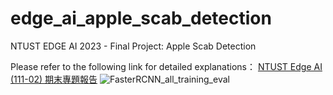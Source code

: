 # edge_ai_apple_scab_detection
NTUST EDGE AI 2023 - Final Project: Apple Scab Detection

Please refer to the following link for detailed explanations：
[NTUST Edge AI (111-02) 期末專題報告](https://hackmd.io/@MYrOxzK_Rye2iY5NW2SOsg/edga_ai_final_project)
![FasterRCNN_all_training_eval](https://hackmd.io/_uploads/rJxdoSlUh.jpg)
